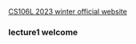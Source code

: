 

[CS106L 2023 winter official website](https://web.stanford.edu/class/archive/cs/cs106l/cs106l.1234/index.html)

### lecture1 welcome